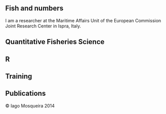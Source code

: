 
## Fish and numbers

I am a researcher at the Maritime Affairs Unit of the European Commission Joint Research Center in Ispra, Italy.

## Quantitative Fisheries Science

## R

## Training

## Publications


&copy; Iago Mosqueira 2014

